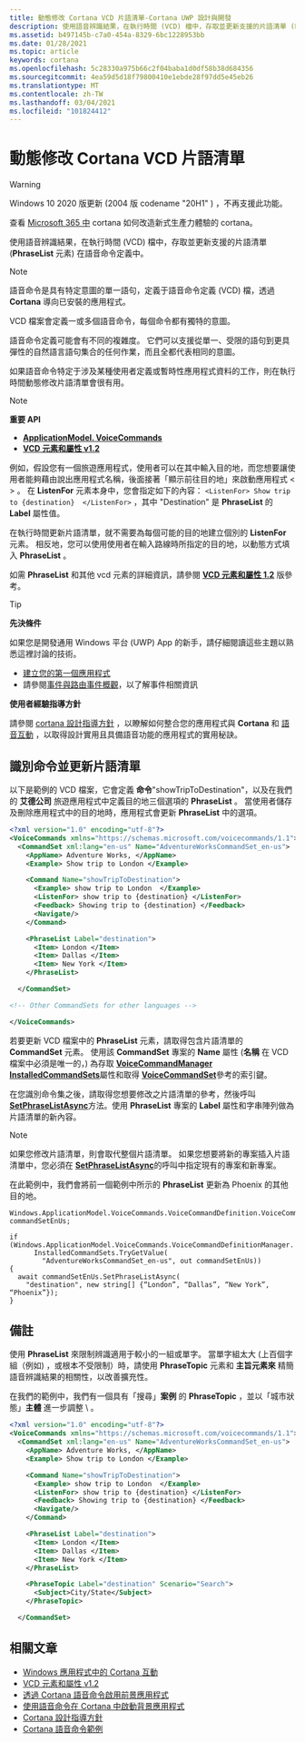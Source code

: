 ```yaml
---
title: 動態修改 Cortana VCD 片語清單-Cortana UWP 設計與開發
description: 使用語音辨識結果，在執行時間 (VCD) 檔中，存取並更新支援的片語清單 (PhraseList 元素) 在語音命令定義中。
ms.assetid: b497145b-c7a0-454a-8329-6bc1228953bb
ms.date: 01/28/2021
ms.topic: article
keywords: cortana
ms.openlocfilehash: 5c28330a975b66c2f04baba1d0df58b38d684356
ms.sourcegitcommit: 4ea59d5d18f79800410e1ebde28f97dd5e45eb26
ms.translationtype: MT
ms.contentlocale: zh-TW
ms.lasthandoff: 03/04/2021
ms.locfileid: "101824412"
---
```

# <a name="dynamically-modify-cortana-vcd-phrase-lists"></a>動態修改 Cortana VCD 片語清單

>[!WARNING]
> Windows 10 2020 版更新 (2004 版 codename "20H1" ) ，不再支援此功能。
>
> 查看 [Microsoft 365 中](/microsoft-365/admin/misc/cortana-integration) cortana 如何改造新式生產力體驗的 cortana。

使用語音辨識結果，在執行時間 (VCD) 檔中，存取並更新支援的片語清單 (**PhraseList** 元素) 在語音命令定義中。

> [!NOTE]
> 語音命令是具有特定意圖的單一語句，定義于語音命令定義 (VCD) 檔，透過 **Cortana** 導向已安裝的應用程式。
>
> VCD 檔案會定義一或多個語音命令，每個命令都有獨特的意圖。
>
> 語音命令定義可能會有不同的複雜度。 它們可以支援從單一、受限的語句到更具彈性的自然語言語句集合的任何作業，而且全都代表相同的意圖。

如果語音命令特定于涉及某種使用者定義或暫時性應用程式資料的工作，則在執行時間動態修改片語清單會很有用。

> [!NOTE]
> **重要 API**
>
> - [**ApplicationModel. VoiceCommands**](/uwp/api/Windows.ApplicationModel.VoiceCommands)
> - [**VCD 元素和屬性 v1.2**](/uwp/schemas/voicecommands/voice-command-elements-and-attributes-1-2)

例如，假設您有一個旅遊應用程式，使用者可以在其中輸入目的地，而您想要讓使用者能夠藉由說出應用程式名稱，後面接著「顯示前往目的地」來啟動應用程式 &lt; &gt; 。 在 **ListenFor** 元素本身中，您會指定如下的內容： `<ListenFor> Show trip to {destination}  </ListenFor>` ，其中 "Destination" 是 **PhraseList** 的 **Label** 屬性值。

在執行時間更新片語清單，就不需要為每個可能的目的地建立個別的 **ListenFor** 元素。 相反地，您可以使用使用者在輸入路線時所指定的目的地，以動態方式填入 **PhraseList** 。

如需 **PhraseList** 和其他 vcd 元素的詳細資訊，請參閱 [**VCD 元素和屬性 1.2**](/uwp/schemas/voicecommands/voice-command-elements-and-attributes-1-2) 版參考。

> [!TIP]
> **先決條件**
>
> 如果您是開發通用 Windows 平台 (UWP) App 的新手，請仔細閱讀這些主題以熟悉這裡討論的技術。
>
> - [建立您的第一個應用程式](../../get-started/your-first-app.md)
> - 請參閱[事件與路由事件概觀](../../xaml-platform/events-and-routed-events-overview.md)，以了解事件相關資訊
>
> **使用者經驗指導方針**
>
> 請參閱 [cortana 設計指導方針](cortana-design-guidelines.md)  ，以瞭解如何整合您的應用程式與 **Cortana** 和 [語音互動](speech-interactions.md) ，以取得設計實用且具備語音功能的應用程式的實用秘訣。

## <a name="identify-the-command-and-update-the-phrase-list"></a>識別命令並更新片語清單

以下是範例的 VCD 檔案，它會定義 **命令**"showTripToDestination"，以及在我們的 **艾德公司** 旅遊應用程式中定義目的地三個選項的 **PhraseList** 。 當使用者儲存及刪除應用程式中的目的地時，應用程式會更新 **PhraseList** 中的選項。

```XML
<?xml version="1.0" encoding="utf-8"?>
<VoiceCommands xmlns="https://schemas.microsoft.com/voicecommands/1.1">
  <CommandSet xml:lang="en-us" Name="AdventureWorksCommandSet_en-us">
    <AppName> Adventure Works, </AppName>
    <Example> Show trip to London </Example>

    <Command Name="showTripToDestination">
      <Example> show trip to London  </Example>
      <ListenFor> show trip to {destination} </ListenFor>
      <Feedback> Showing trip to {destination} </Feedback>
      <Navigate/>
    </Command>

    <PhraseList Label="destination">
      <Item> London </Item>
      <Item> Dallas </Item>
      <Item> New York </Item>
    </PhraseList>

  </CommandSet>

<!-- Other CommandSets for other languages -->

</VoiceCommands>
```

若要更新 VCD 檔案中的 **PhraseList** 元素，請取得包含片語清單的 **CommandSet** 元素。 使用該 **CommandSet** 專案的 **Name** 屬性 (**名稱** 在 VCD 檔案中必須是唯一的，) 為存取 [**VoiceCommandManager InstalledCommandSets**](/uwp/api/Windows.Media.SpeechRecognition.VoiceCommandManager)屬性和取得 [**VoiceCommandSet**](/uwp/api/Windows.Media.SpeechRecognition.VoiceCommandSet)參考的索引鍵。

在您識別命令集之後，請取得您想要修改之片語清單的參考，然後呼叫 [**SetPhraseListAsync**](/uwp/api/Windows.Media.SpeechRecognition.VoiceCommandSet)方法。使用 **PhraseList** 專案的 **Label** 屬性和字串陣列做為片語清單的新內容。

> [!NOTE]
> 如果您修改片語清單，則會取代整個片語清單。 如果您想要將新的專案插入片語清單中，您必須在 [**SetPhraseListAsync**](/uwp/api/Windows.Media.SpeechRecognition.VoiceCommandSet)的呼叫中指定現有的專案和新專案。

在此範例中，我們會將前一個範例中所示的 **PhraseList** 更新為 Phoenix 的其他目的地。

```CSharp
Windows.ApplicationModel.VoiceCommands.VoiceCommandDefinition.VoiceCommandSet commandSetEnUs;

if (Windows.ApplicationModel.VoiceCommands.VoiceCommandDefinitionManager.
      InstalledCommandSets.TryGetValue(
        "AdventureWorksCommandSet_en-us", out commandSetEnUs))
{
  await commandSetEnUs.SetPhraseListAsync(
    "destination", new string[] {“London”, “Dallas”, “New York”, “Phoenix”});
}
```

## <a name="remarks"></a>備註

使用 **PhraseList** 來限制辨識適用于較小的一組或單字。 當單字組太大 (上百個字組（例如) ，或根本不受限制）時，請使用 **PhraseTopic** 元素和 **主旨元素來** 精簡語音辨識結果的相關性，以改善擴充性。

在我們的範例中，我們有一個具有「搜尋」**案例** 的 **PhraseTopic** ，並以「城市狀態」**主體** 進一步調整 \\ 。

```XML
<?xml version="1.0" encoding="utf-8"?>
<VoiceCommands xmlns="https://schemas.microsoft.com/voicecommands/1.1">
  <CommandSet xml:lang="en-us" Name="AdventureWorksCommandSet_en-us">
    <AppName> Adventure Works, </AppName>
    <Example> Show trip to London </Example>

    <Command Name="showTripToDestination">
      <Example> show trip to London  </Example>
      <ListenFor> show trip to {destination} </ListenFor>
      <Feedback> Showing trip to {destination} </Feedback>
      <Navigate/>
    </Command>

    <PhraseList Label="destination">
      <Item> London </Item>
      <Item> Dallas </Item>
      <Item> New York </Item>
    </PhraseList>

    <PhraseTopic Label="destination" Scenario="Search">
      <Subject>City/State</Subject>
    </PhraseTopic>

  </CommandSet>
```

## <a name="related-articles"></a>相關文章

- [Windows 應用程式中的 Cortana 互動](cortana-interactions.md)
- [VCD 元素和屬性 v1.2](/uwp/schemas/voicecommands/voice-command-elements-and-attributes-1-2)
- [透過 Cortana 語音命令啟用前景應用程式](cortana-launch-a-foreground-app-with-voice-commands.md)
- [使用語音命令在 Cortana 中啟動背景應用程式](cortana-launch-a-background-app-with-voice-commands.md)
- [Cortana 設計指導方針](cortana-design-guidelines.md)
- [Cortana 語音命令範例](https://go.microsoft.com/fwlink/p/?LinkID=619899)